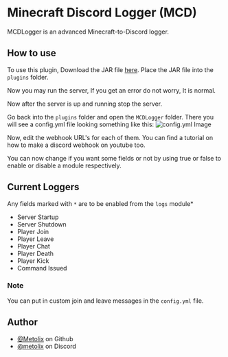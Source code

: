 
# Minecraft Discord Logger (MCD)

MCDLogger is an advanced Minecraft-to-Discord logger.

## How to use
To use this plugin, Download the JAR file [here](https://github.com/Metolix/MCD-Logger-Plugin-Repo/blob/main/MCDLogger.jar). Place the JAR file into the `plugins` folder.

Now you may run the server, If you get an error do not worry, It is normal.

Now after the server is up and running stop the server.

Go back into the `plugins` folder and open the `MCDLogger` folder. There you will see a config.yml file looking something like this:
![config.yml Image](https://github.com/Metolix/MCD-Logger-Plugin-Repo/blob/main/image.png)

Now, edit the webhook URL's for each of them. You can find a tutorial on how to make a discord webhook on youtube too.

You can now change if you want some fields or not by using true or false to enable or disable a module respectively.

## Current Loggers
Any fields marked with `*` are to be enabled from the `logs` module*

- Server Startup
- Server Shutdown
- Player Join
- Player Leave
- Player Chat
- Player Death
- Player Kick
- Command Issued

### Note

You can put in custom join and leave messages in the `config.yml` file.


## Author

- [@Metolix](https://github.com/Metolix) on Github
- [@metolix](https://discord.com/users/807146991179399178) on Discord
